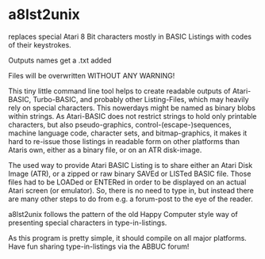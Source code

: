 # a8lst2unix
replaces special Atari 8 Bit characters mostly in BASIC Listings with codes of their keystrokes.

Outputs names get a .txt added

Files will be overwritten WITHOUT ANY WARNING!

This tiny little command line tool helps to create readable outputs of Atari-BASIC, Turbo-BASIC, and probably other Listing-Files, which may heavily rely on special characters. This nowerdays might be named as binary blobs within strings.
As Atari-BASIC does not restrict strings to hold only printable characters, but also pseudo-graphics, control-(escape-)sequences, machine language code, character sets, and bitmap-graphics, it makes it hard to re-issue those listings in readable form on other platforms than Ataris own, either as a binary file, or on an ATR disk-image.

The used way to provide Atari BASIC Listing is to share either an Atari Disk Image (ATR), or a zipped or raw binary SAVEd or LISTed BASIC file.
Those files had to be LOADed or ENTERed in order to be displayed on an actual Atari screen (or emulator). So, there is no need to type in, but instead there are many other steps to do from e.g. a forum-post to the eye of the reader.

a8lst2unix follows the pattern of the old Happy Computer style way of presenting special characters in type-in-listings.

As this program is pretty simple, it should compile on all major platforms. Have fun sharing type-in-listings via the ABBUC forum!
